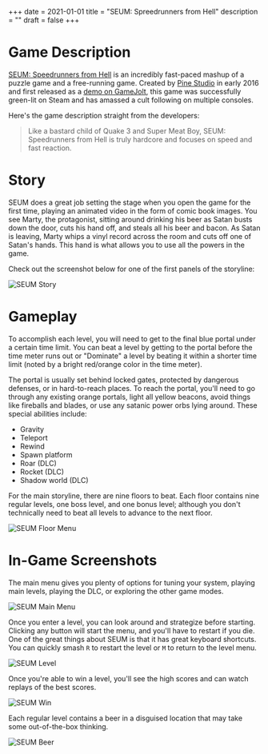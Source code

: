 +++
date = 2021-01-01
title = "SEUM: Spreedrunners from Hell"
description = ""
draft = false
+++

# Game Description

[SEUM: Speedrunners from
Hell](https://store.steampowered.com/app/457210/SEUM_Speedrunners_from_Hell/)
is an incredibly fast-paced mashup of a puzzle game and a free-running
game. Created by [Pine Studio](https://pinestudio.co) in early 2016 and
first released as a [demo on
GameJolt](https://gamejolt.com/games/seum-speedrunners-from-hell-demo/154868),
this game was successfully green-lit on Steam and has amassed a cult
following on multiple consoles.

Here\'s the game description straight from the developers:

> Like a bastard child of Quake 3 and Super Meat Boy, SEUM: Speedrunners
> from Hell is truly hardcore and focuses on speed and fast reaction.

# Story

SEUM does a great job setting the stage when you open the game for the
first time, playing an animated video in the form of comic book images.
You see Marty, the protagonist, sitting around drinking his beer as
Satan busts down the door, cuts his hand off, and steals all his beer
and bacon. As Satan is leaving, Marty whips a vinyl record across the
room and cuts off one of Satan\'s hands. This hand is what allows you to
use all the powers in the game.

Check out the screenshot below for one of the first panels of the
storyline:

![SEUM Story](https://img.cleberg.net/blog/20210101-seum/seum_story.png)

# Gameplay

To accomplish each level, you will need to get to the final blue portal
under a certain time limit. You can beat a level by getting to the
portal before the time meter runs out or \"Dominate\" a level by beating
it within a shorter time limit (noted by a bright red/orange color in
the time meter).

The portal is usually set behind locked gates, protected by dangerous
defenses, or in hard-to-reach places. To reach the portal, you\'ll need
to go through any existing orange portals, light all yellow beacons,
avoid things like fireballs and blades, or use any satanic power orbs
lying around. These special abilities include:

-   Gravity
-   Teleport
-   Rewind
-   Spawn platform
-   Roar (DLC)
-   Rocket (DLC)
-   Shadow world (DLC)

For the main storyline, there are nine floors to beat. Each floor
contains nine regular levels, one boss level, and one bonus level;
although you don\'t technically need to beat all levels to advance to
the next floor.

![SEUM Floor
Menu](https://img.cleberg.net/blog/20210101-seum/seum_floor.png)

# In-Game Screenshots

The main menu gives you plenty of options for tuning your system,
playing main levels, playing the DLC, or exploring the other game modes.

![SEUM Main
Menu](https://img.cleberg.net/blog/20210101-seum/seum_menu.png)

Once you enter a level, you can look around and strategize before
starting. Clicking any button will start the menu, and you\'ll have to
restart if you die. One of the great things about SEUM is that it has
great keyboard shortcuts. You can quickly smash `R` to
restart the level or `M` to return to the level menu.

![SEUM Level](https://img.cleberg.net/blog/20210101-seum/seum_level.png)

Once you\'re able to win a level, you\'ll see the high scores and can
watch replays of the best scores.

![SEUM Win](https://img.cleberg.net/blog/20210101-seum/seum_win.png)

Each regular level contains a beer in a disguised location that may take
some out-of-the-box thinking.

![SEUM Beer](https://img.cleberg.net/blog/20210101-seum/seum_beer.png)
